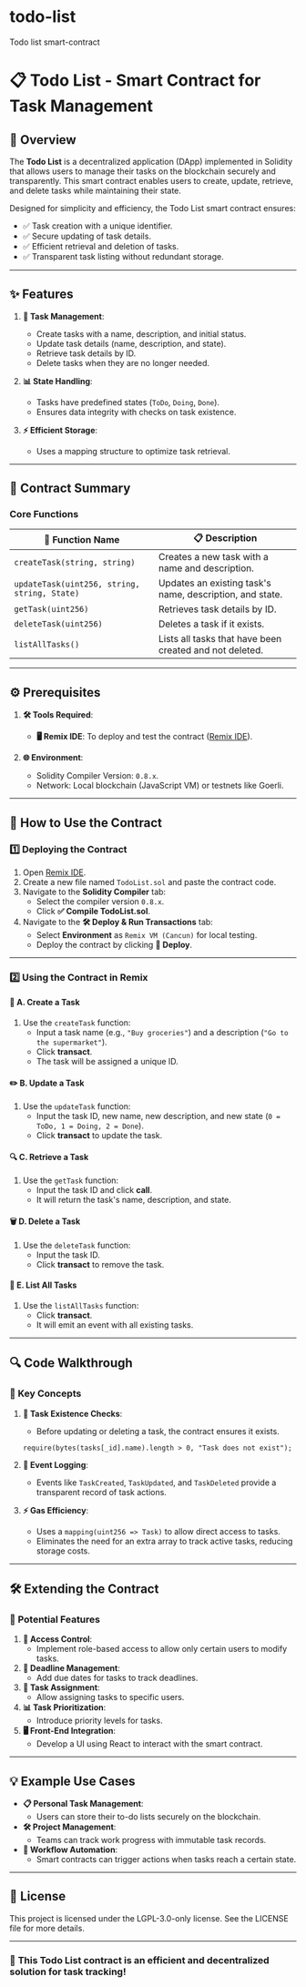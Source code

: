 # todo-list
Todo list smart-contract
# **📋 Todo List - Smart Contract for Task Management**

## **📝 Overview**

The **Todo List** is a decentralized application (DApp) implemented in Solidity that allows users to manage their tasks on the blockchain securely and transparently. This smart contract enables users to create, update, retrieve, and delete tasks while maintaining their state.

Designed for simplicity and efficiency, the Todo List smart contract ensures:

- ✅ Task creation with a unique identifier.
- ✅ Secure updating of task details.
- ✅ Efficient retrieval and deletion of tasks.
- ✅ Transparent task listing without redundant storage.

---

## **✨ Features**

1. **📝 Task Management**:

   - Create tasks with a name, description, and initial status.
   - Update task details (name, description, and state).
   - Retrieve task details by ID.
   - Delete tasks when they are no longer needed.

2. **📊 State Handling**:

   - Tasks have predefined states (`ToDo`, `Doing`, `Done`).
   - Ensures data integrity with checks on task existence.

3. **⚡ Efficient Storage**:

   - Uses a mapping structure to optimize task retrieval.

---

## **📖 Contract Summary**

### **Core Functions**

| 🔧 Function Name                             | 📋 Description                                           |
| -------------------------------------------- | -------------------------------------------------------- |
| `createTask(string, string)`                 | Creates a new task with a name and description.          |
| `updateTask(uint256, string, string, State)` | Updates an existing task's name, description, and state. |
| `getTask(uint256)`                           | Retrieves task details by ID.                            |
| `deleteTask(uint256)`                        | Deletes a task if it exists.                             |
| `listAllTasks()`                             | Lists all tasks that have been created and not deleted.  |

---

## **⚙️ Prerequisites**

1. **🛠️ Tools Required**:

   - **🖥️ Remix IDE**: To deploy and test the contract ([Remix IDE](https://remix.ethereum.org)).

2. **🌐 Environment**:

   - Solidity Compiler Version: `0.8.x`.
   - Network: Local blockchain (JavaScript VM) or testnets like Goerli.

---

## **🚀 How to Use the Contract**

### **1️⃣ Deploying the Contract**

1. Open [Remix IDE](https://remix.ethereum.org).
2. Create a new file named `TodoList.sol` and paste the contract code.
3. Navigate to the **Solidity Compiler** tab:
   - Select the compiler version `0.8.x`.
   - Click **✅ Compile TodoList.sol**.
4. Navigate to the **🛠️ Deploy & Run Transactions** tab:
   - Select **Environment** as `Remix VM (Cancun)` for local testing.
   - Deploy the contract by clicking **🚀 Deploy**.

---

### **2️⃣ Using the Contract in Remix**

#### **📝 A. Create a Task**

1. Use the `createTask` function:
   - Input a task name (e.g., `"Buy groceries"`) and a description (`"Go to the supermarket"`).
   - Click **transact**.
   - The task will be assigned a unique ID.

#### **✏️ B. Update a Task**

1. Use the `updateTask` function:
   - Input the task ID, new name, new description, and new state (`0 = ToDo, 1 = Doing, 2 = Done`).
   - Click **transact** to update the task.

#### **🔍 C. Retrieve a Task**

1. Use the `getTask` function:
   - Input the task ID and click **call**.
   - It will return the task's name, description, and state.

#### **🗑️ D. Delete a Task**

1. Use the `deleteTask` function:
   - Input the task ID.
   - Click **transact** to remove the task.

#### **📜 E. List All Tasks**

1. Use the `listAllTasks` function:
   - Click **transact**.
   - It will emit an event with all existing tasks.

---

## **🔍 Code Walkthrough**

### **📂 Key Concepts**

1. **🔐 Task Existence Checks**:

   - Before updating or deleting a task, the contract ensures it exists.

   ```solidity
   require(bytes(tasks[_id].name).length > 0, "Task does not exist");
   ```

2. **📡 Event Logging**:

   - Events like `TaskCreated`, `TaskUpdated`, and `TaskDeleted` provide a transparent record of task actions.

3. **⚡ Gas Efficiency**:

   - Uses a `mapping(uint256 => Task)` to allow direct access to tasks.
   - Eliminates the need for an extra array to track active tasks, reducing storage costs.

---

## **🛠️ Extending the Contract**

### **🌟 Potential Features**

1. **🔑 Access Control**:
   - Implement role-based access to allow only certain users to modify tasks.
2. **📆 Deadline Management**:
   - Add due dates for tasks to track deadlines.
3. **🔄 Task Assignment**:
   - Allow assigning tasks to specific users.
4. **📊 Task Prioritization**:
   - Introduce priority levels for tasks.
5. **🖥️ Front-End Integration**:
   - Develop a UI using React to interact with the smart contract.

---

## **💡 Example Use Cases**

- **📋 Personal Task Management**:
  - Users can store their to-do lists securely on the blockchain.
- **🛠️ Project Management**:
  - Teams can track work progress with immutable task records.
- **🎯 Workflow Automation**:
  - Smart contracts can trigger actions when tasks reach a certain state.

---

## **📜 License**

This project is licensed under the LGPL-3.0-only license. See the LICENSE file for more details.

---

### 🚀 **This Todo List contract is an efficient and decentralized solution for task tracking!**

